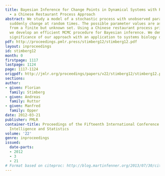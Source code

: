 ```yaml
---
title: Bayesian Inference for Change Points in Dynamical Systems with Reusable States
  - a Chinese Restaurant Process Approach
abstract: We study a model of a stochastic process with unobserved parameters which
  suddenly change at random times. The possible parameter values are assumed to be
  from a finite but unknown set. Using a Chinese restaurant process prior over parameters
  we develop an efficient MCMC procedure for Bayesian inference. We demonstrate the
  significance of our approach with an application to systems biology data.
pdf: http://proceedings.pmlr.press/stimberg12/stimberg12.pdf
layout: inproceedings
id: stimberg12
month: 0
firstpage: 1117
lastpage: 1124
page: 1117-1124
origpdf: http://jmlr.org/proceedings/papers/v22/stimberg12/stimberg12.pdf
sections: 
author:
- given: Florian
  family: Stimberg
- given: Andreas
  family: Ruttor
- given: Manfred
  family: Opper
date: 2012-03-21
publisher: PMLR
container-title: Proceedings of the Fifteenth International Conference on Artificial
  Intelligence and Statistics
volume: '22'
genre: inproceedings
issued:
  date-parts:
  - 2012
  - 3
  - 21
# Format based on citeproc: http://blog.martinfenner.org/2013/07/30/citeproc-yaml-for-bibliographies/
---
```

